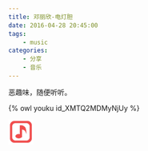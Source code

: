 ```yaml
---
title: 邓丽欣-电灯胆
date: 2016-04-28 20:45:00
tags: 
    - music
categories: 
    - 分享
    - 音乐
---
```

恶趣味，随便听听。

{% owl youku id_XMTQ2MDMyNjUy %}

![Music](images/music.png)
